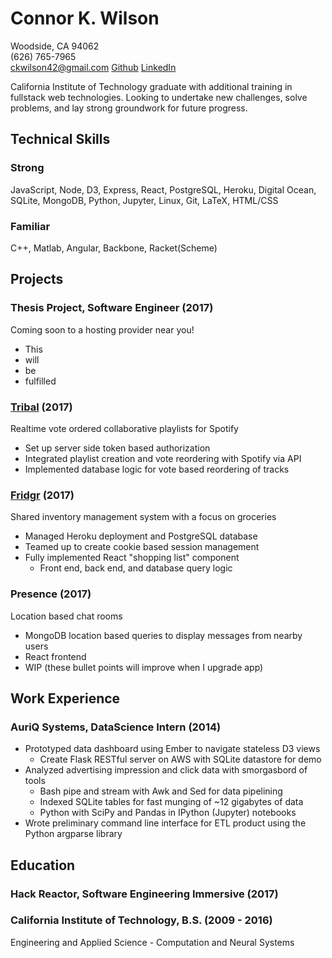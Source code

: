 # Connor K. Wilson   
Woodside, CA 94062  
(626) 765-7965                      
ckwilson42@gmail.com
[Github](github.com/techacolyte42)
[LinkedIn](linkedin.com/in/connor-wilson-63bb6719)                           

California Institute of Technology graduate with additional training in
fullstack web technologies. Looking to undertake new challenges, solve  problems, and lay strong groundwork for future progress.

## Technical Skills

### Strong
JavaScript, Node, D3, Express, React, PostgreSQL, Heroku, Digital Ocean,
SQLite, MongoDB, Python, Jupyter, Linux, Git, LaTeX, HTML/CSS

### Familiar
C++, Matlab, Angular, Backbone, Racket(Scheme)

## Projects

### Thesis Project, Software Engineer                               (2017)
Coming soon to a hosting provider near you!

* This
* will
* be
* fulfilled

### [Tribal](tribal2.herokuapp.com)                                 (2017)
Realtime vote ordered collaborative playlists for Spotify

* Set up server side token based authorization
* Integrated playlist creation and vote reordering with Spotify via API
* Implemented database logic for vote based reordering of tracks

### [Fridgr](fridgr.com)                                            (2017)
Shared inventory management system with a focus on groceries

* Managed Heroku deployment and PostgreSQL database
* Teamed up to create cookie based session management
* Fully implemented React "shopping list" component
  - Front end, back end, and database query logic

### Presence                                                        (2017)
Location based chat rooms

* MongoDB location based queries to display messages from nearby users
* React frontend
* WIP (these bullet points will improve when I upgrade app)

## Work Experience

### AuriQ Systems, DataScience Intern                               (2014)

* Prototyped data dashboard using Ember to navigate stateless D3 views
  - Create Flask RESTful server on AWS with SQLite datastore for demo
* Analyzed advertising impression and click data with smorgasbord of tools
  - Bash pipe and stream with Awk and Sed for data pipelining
  - Indexed SQLite tables for fast munging of ~12 gigabytes of data
  - Python with SciPy and Pandas in IPython (Jupyter) notebooks
* Wrote preliminary command line interface for ETL product using the Python
  argparse library


## Education
### Hack Reactor, Software Engineering Immersive                    (2017)
### California Institute of Technology, B.S.                 (2009 - 2016)  
Engineering and Applied Science - Computation and Neural Systems    

